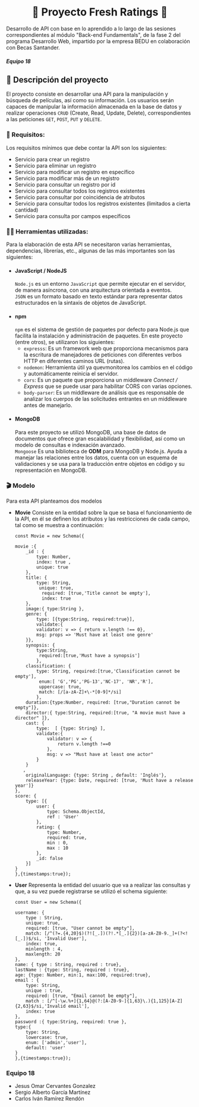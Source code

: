 # <center>🎥 Proyecto Fresh Ratings 🎥</center>
Desarrollo de API con base en lo aprendido a lo largo de las sesiones correspondientes al módulo "Back-end Fundamentals", de la fase 2 del programa Desarrollo Web, impartido por la empresa BEDU en colaboración con Becas Santander.
##### Equipo 18

## 📜 Descripción del proyecto
El proyecto consiste en desarrollar una API para la manipulación y búsqueda de películas, así como su información. Los usuarios serán capaces de manipular la información almacenada en la base de datos y realizar operaciones `CRUD` (Create, Read, Update, Delete), correspondientes a las peticiones `GET`, `POST`, `PUT` y `DELETE`.

### 🎯 Requisitos:
Los requisitos mínimos que debe contar la API son los siguientes:
- Servicio para crear un registro
- Servicio para eliminar un registro
- Servicio para modificar un registro en específico
- Servicio para modificar más de un registro
- Servicio para consultar un registro por id
- Servicio para consultar todos los registros existentes
- Servicio para consultar por coincidencia de atributos
- Servicio para consultar todos los registros existentes (limitados a cierta cantidad)
- Servicio para consulta por campos específicos

### 👨‍💻 Herramientas utilizadas:
Para la elaboración de esta API se necesitaron varias herramientas, dependencias, librerías, etc., algunas de las más importantes son las siguientes:
- #### JavaScript / NodeJS
    `Node.js` es un entorno `JavaScript` que permite ejecutar en el servidor, de manera asíncrona, con una arquitectura orientada a eventos.  
    `JSON` es un formato basado en texto estándar para representar datos estructurados en la sintaxis de objetos de JavaScript.
- #### npm
    `npm` es el sistema de gestión de paquetes por defecto para Node.js que facilita la instalación y administración de paquetes. En este proyecto (entre otros), se utilizaron los siguientes:
    - `expresss`: Es un framework web que proporciona mecanismos para la escritura de manejadores de peticiones con diferentes verbos HTTP en diferentes caminos URL (rutas).
    - `nodemon`: Herramienta útil ya quevmonitorea los cambios en el código y automáticamente reinicia el servidor.
    - `cors`: Es un paquete que proporciona un middleware *Connect / Express* que se puede usar para habilitar CORS con varias opciones.
    - `body-parser`: Es un middleware de análisis que es responsable de analizar los cuerpos de las solicitudes entrantes en un middleware antes de manejarlo.
- #### MongoDB
    Para este proyecto se utilizó MongoDB, una base de datos de documentos que ofrece gran escalabilidad y flexibilidad, así como un modelo de consultas e indexación avanzado.  
    `Mongoose`
    Es una biblioteca de **ODM** para MongoDB y Node.js. Ayuda a manejar las relaciones entre los datos, cuenta con un esquema de validaciones y se usa para la traducción entre objetos en código y su representación en MongoDB.

### 🎬 Modelo
Para esta API planteamos dos modelos
- **Movie**
    Consiste en la entidad sobre la que se basa el funcionamiento de la API, en él se definen los atributos y las restricciones de cada campo, tal como se muestra a continuación:
    ```
    const Movie = new Schema({

    movie :{
        _id : {
            type: Number,
            index: true ,
            unique: true
        },
        title: {
            type: String,
             unique: true,
              required: [true,'Title cannot be empty'],
              index: true
        },
        image:{ type:String },
        genre: {
            type: [{type:String, required:true}],
            validate:{
            validator: v => { return v.length !== 0},
            msg: props => 'Must have at least one genre'
        }},
        synopsis: {
            type:String,
             required:[true,'Must have a synopsis']
            },
        classification: {
            type: String, required:[true,'Classification cannot be empty'],
             enum:[ 'G','PG','PG-13','NC-17', 'NR','R'],
             uppercase: true,
             match: [/[a-zA-Z]+\-*[0-9]*/si]
            },
        duration:{type:Number, required: [true,"Duration cannot be empty"]},
        director:{ type:String, required:[true, "A movie must have a director" ]},
        cast: {
            type:  [ {type: String} ],
            validate:{
                validator: v => {
                    return v.length !==0
                },
                msg: v => "Must have at least one actor"
            }
        }
       ,
        originalLanguage: {type: String , default: 'Inglés'},
        releaseYear: {type: Date, required: [true, 'Must have a release year']}
    },
    score: {
        type: [{
            user: {
                type: Schema.ObjectId,
                ref : 'User'
            },
            rating: {
                type: Number,
                required: true,
                min : 0,
                max : 10
            },
            _id: false
        }]
    }
    },{timestamps:true});
    ```
- **User**
    Representa la entidad del usuario que va a realizar las consultas y que, a su vez puede registrarse se utilizó el schema siguiente:
    ```
    const User = new Schema({

    username: {
        type : String,
        unique: true,
        required: [true, "User cannot be empty"],
        match: [/^(?=.{4,20}$)(?![_.])(?!.*[_.]{2})[a-zA-Z0-9._]+(?<![_.])$/si, 'Invalid User'],
        index: true,
        minlength : 4,
        maxlength: 20
    },
    name: { type : String, required : true},
    lastName : {type: String, required : true},
    age: {type: Number, min:1, max:100, required:true},
    email : {
        type: String,
        unique : true,
        required: [true, "Email cannot be empty"],
        match : [/^[-\w.%+]{1,64}@(?:[A-Z0-9-]{1,63}\.){1,125}[A-Z]{2,63}$/si,'Invalid email'],
        index: true
    },
    password :{ type:String, required: true },
    type:{ 
        type: String,
        lowercase: true,
        enum: ['admin','user'], 
        default: 'user'
    }
    },{timestamps:true});
    ```









### Equipo 18
- Jesus Omar Cervantes Gonzalez
- Sergio Alberto García Martínez
- Carlos Iván Ramírez Rendón

